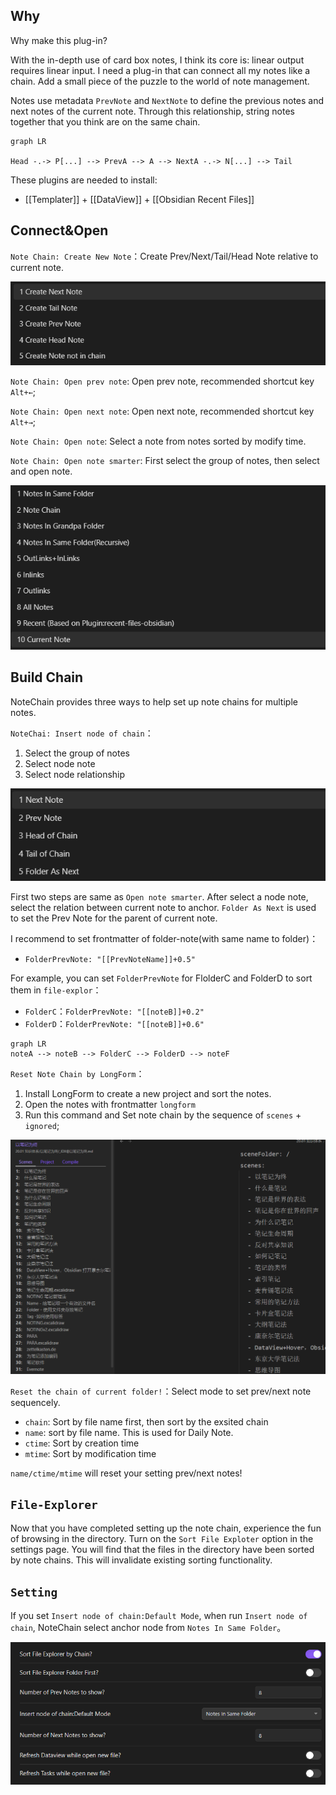 
## Why

Why make this plug-in? 

With the in-depth use of card box notes, I think its core is: linear output requires linear input. I need a plug-in that can connect all my notes like a chain. Add a small piece of the puzzle to the world of note management.

Notes use metadata `PrevNote` and `NextNote` to define the previous notes and next notes of the current note. Through this relationship, string notes together that you think are on the same chain. 

```mermaid
graph LR

Head -.-> P[...] --> PrevA --> A --> NextA -.-> N[...] --> Tail
```

These plugins are needed to install:
- [[Templater]] + [[DataView]] + [[Obsidian Recent Files]]

## Connect&Open

`Note Chain: Create New Note`：Create Prev/Next/Tail/Head Note relative to current note.

![image](./assets/Pasted%20image%2020240427203711.png)

`Note Chain: Open prev note`: Open prev note, recommended shortcut key `Alt+←`;

`Note Chain: Open next note`: Open next note, recommended shortcut key `Alt+→`;

`Note Chain: Open note`: Select a note from notes sorted by modify time.

`Note Chain: Open note smarter`: First select the group of notes, then select and open note.

![image](./assets/Pasted%20image%2020240427204500.png)

## Build Chain

NoteChain provides three ways to help set up note chains for multiple notes.

`NoteChai: Insert node of chain`：
1. Select the group of notes
2. Select node note
3. Select node relationship

![image](./assets/Pasted%20image%2020240427204943.png)

First two steps are same as `Open note smarter`. After select a node note, select the relation between current note to anchor. `Folder As Next` is used to set the Prev Note for the parent of current note. 

I recommend to set frontmatter of folder-note(with same name to folder)：
- `FolderPrevNote: "[[PrevNoteName]]+0.5"`

For example, you can set `FolderPrevNote` for FlolderC and FolderD to sort them in `file-explor`：
- `FolderC`：`FolderPrevNote: "[[noteB]]+0.2"`
- `FolderD`：`FolderPrevNote: "[[noteB]]+0.6"`

```mermaid
graph LR
noteA --> noteB --> FolderC --> FolderD --> noteF
```

`Reset Note Chain by LongForm`：
1. Install LongForm to create a new project and sort the notes.
2. Open the notes with frontmatter `longform`
3. Run this command and Set note chain by the sequence of  `scenes` + `ignored`;

![image](./assets/Pasted%20image%2020240427212022.png)

`Reset the chain of current folder!`：Select mode to set prev/next note sequencely.
- `chain`: Sort by file name first, then sort by the exsited chain
- `name`: sort by file name. This is used for Daily Note.
- `ctime`: Sort by creation time
- `mtime`: Sort by modification time

`name/ctime/mtime` will reset your setting prev/next notes!

## `File-Explorer`

Now that you have completed setting up the note chain, experience the fun of browsing in the directory. Turn on the `Sort File Exploter` option in the settings page. You will find that the files in the directory have been sorted by note chains. This will invalidate existing sorting functionality.

## `Setting`

If you set `Insert node of chain:Default Mode`, when run `Insert node of chain`, NoteChain select anchor node from `Notes In Same Folder`。

![image](./assets/Pasted%20image%2020240427211326.png)


